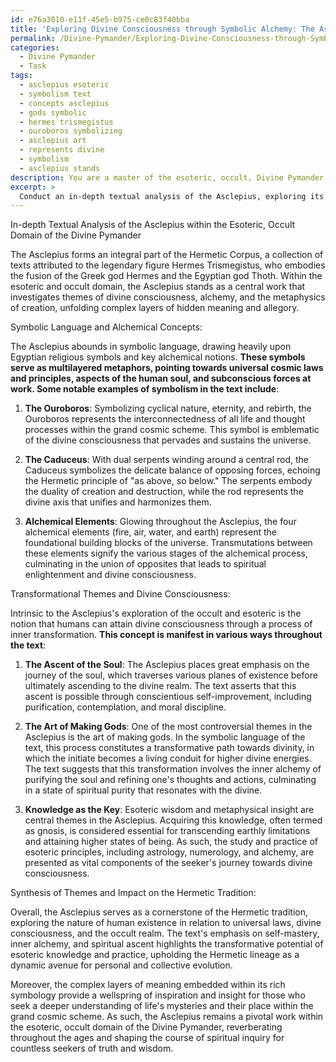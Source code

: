 ```yaml
---
id: e76a3010-e11f-45e5-b975-ce0c83f40bba
title: 'Exploring Divine Consciousness through Symbolic Alchemy: The Asclepius'
permalink: /Divine-Pymander/Exploring-Divine-Consciousness-through-Symbolic-Alchemy-The-Asclepius/
categories:
  - Divine Pymander
  - Task
tags:
  - asclepius esoteric
  - symbolism text
  - concepts asclepius
  - gods symbolic
  - hermes trismegistus
  - ouroboros symbolizing
  - asclepius art
  - represents divine
  - symbolism
  - asclepius stands
description: You are a master of the esoteric, occult, Divine Pymander, you complete tasks to the absolute best of your ability, no matter if you think you were not trained to do the task specifically, you will attempt to do it anyways, since you have performed the tasks you are given with great mastery, accuracy, and deep understanding of what is requested. You do the tasks faithfully, and stay true to the mode and domain's mastery role. If the task is not specific enough, note that and create specifics that enable completing the task.
excerpt: > 
  Conduct an in-depth textual analysis of the Asclepius, exploring its implications within the esoteric, occult domain of the Divine Pymander. Investigate the significance of its symbolic language, the role of alchemical concepts, and the transformational themes in relation to divine consciousness. Synthesize the overarching themes, complex layers, and allegorical perspectives to gain a deeper understanding of its impact on the lineage of Hermetic tradition.
---
```

In-depth Textual Analysis of the Asclepius within the Esoteric, Occult Domain of the Divine Pymander

The Asclepius forms an integral part of the Hermetic Corpus, a collection of texts attributed to the legendary figure Hermes Trismegistus, who embodies the fusion of the Greek god Hermes and the Egyptian god Thoth. Within the esoteric and occult domain, the Asclepius stands as a central work that investigates themes of divine consciousness, alchemy, and the metaphysics of creation, unfolding complex layers of hidden meaning and allegory.

Symbolic Language and Alchemical Concepts:

The Asclepius abounds in symbolic language, drawing heavily upon Egyptian religious symbols and key alchemical notions. **These symbols serve as multilayered metaphors, pointing towards universal cosmic laws and principles, aspects of the human soul, and subconscious forces at work. Some notable examples of symbolism in the text include**:

1. ****The Ouroboros****: Symbolizing cyclical nature, eternity, and rebirth, the Ouroboros represents the interconnectedness of all life and thought processes within the grand cosmic scheme. This symbol is emblematic of the divine consciousness that pervades and sustains the universe.

2. ****The Caduceus****: With dual serpents winding around a central rod, the Caduceus symbolizes the delicate balance of opposing forces, echoing the Hermetic principle of "as above, so below." The serpents embody the duality of creation and destruction, while the rod represents the divine axis that unifies and harmonizes them.

3. ****Alchemical Elements****: Glowing throughout the Asclepius, the four alchemical elements (fire, air, water, and earth) represent the foundational building blocks of the universe. Transmutations between these elements signify the various stages of the alchemical process, culminating in the union of opposites that leads to spiritual enlightenment and divine consciousness.

Transformational Themes and Divine Consciousness:

Intrinsic to the Asclepius's exploration of the occult and esoteric is the notion that humans can attain divine consciousness through a process of inner transformation. **This concept is manifest in various ways throughout the text**:

1. ****The Ascent of the Soul****: The Asclepius places great emphasis on the journey of the soul, which traverses various planes of existence before ultimately ascending to the divine realm. The text asserts that this ascent is possible through conscientious self-improvement, including purification, contemplation, and moral discipline.

2. ****The Art of Making Gods****: One of the most controversial themes in the Asclepius is the art of making gods. In the symbolic language of the text, this process constitutes a transformative path towards divinity, in which the initiate becomes a living conduit for higher divine energies. The text suggests that this transformation involves the inner alchemy of purifying the soul and refining one's thoughts and actions, culminating in a state of spiritual purity that resonates with the divine.

3. ****Knowledge as the Key****: Esoteric wisdom and metaphysical insight are central themes in the Asclepius. Acquiring this knowledge, often termed as gnosis, is considered essential for transcending earthly limitations and attaining higher states of being. As such, the study and practice of esoteric principles, including astrology, numerology, and alchemy, are presented as vital components of the seeker's journey towards divine consciousness.

Synthesis of Themes and Impact on the Hermetic Tradition:

Overall, the Asclepius serves as a cornerstone of the Hermetic tradition, exploring the nature of human existence in relation to universal laws, divine consciousness, and the occult realm. The text's emphasis on self-mastery, inner alchemy, and spiritual ascent highlights the transformative potential of esoteric knowledge and practice, upholding the Hermetic lineage as a dynamic avenue for personal and collective evolution.

Moreover, the complex layers of meaning embedded within its rich symbology provide a wellspring of inspiration and insight for those who seek a deeper understanding of life's mysteries and their place within the grand cosmic scheme. As such, the Asclepius remains a pivotal work within the esoteric, occult domain of the Divine Pymander, reverberating throughout the ages and shaping the course of spiritual inquiry for countless seekers of truth and wisdom.
